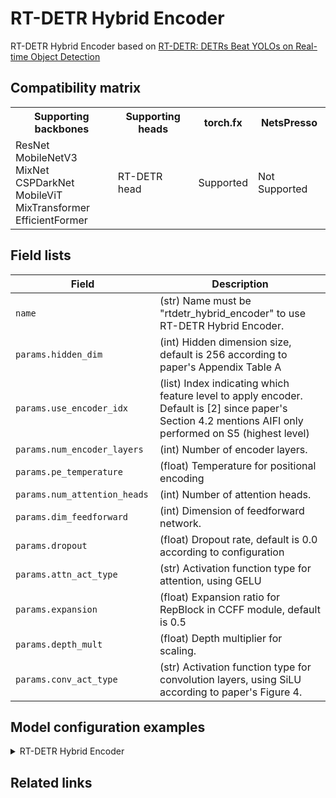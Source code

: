 # RT-DETR Hybrid Encoder

RT-DETR Hybrid Encoder based on [RT-DETR: DETRs Beat YOLOs on Real-time Object Detection](https://arxiv.org/abs/2304.08069)


## Compatibility matrix

<table>
  <tr>
    <th>Supporting backbones</th>
    <th>Supporting heads</th>
    <th>torch.fx</th>
    <th>NetsPresso</th>
  </tr>
  <tr>
    <td>
      ResNet<br />
      MobileNetV3<br />
      MixNet<br />
      CSPDarkNet<br />
      MobileViT<br />
      MixTransformer<br />
      EfficientFormer
    </td>
    <td>
      RT-DETR head 
    </td>
    <td>Supported</td>
    <td>Not Supported</td>
  </tr>
</table>


## Field lists
| Field <img width=200/> | Description |
|---|---|
| `name` | (str) Name must be "rtdetr_hybrid_encoder" to use RT-DETR Hybrid Encoder. |
| `params.hidden_dim` | (int) Hidden dimension size, default is 256 according to paper's Appendix Table A | 
| `params.use_encoder_idx` | (list) Index indicating which feature level to apply encoder. Default is [2] since paper's Section 4.2 mentions AIFI only performed on S5 (highest level) |
| `params.num_encoder_layers` | (int) Number of encoder layers. |
| `params.pe_temperature` | (float) Temperature for positional encoding |
| `params.num_attention_heads` | (int) Number of attention heads. |
| `params.dim_feedforward` | (int) Dimension of feedforward network. |
| `params.dropout` | (float) Dropout rate, default is 0.0 according to configuration |
| `params.attn_act_type` | (str) Activation function type for attention, using GELU |
| `params.expansion` | (float) Expansion ratio for RepBlock in CCFF module, default is 0.5 |
| `params.depth_mult` | (float) Depth multiplier for scaling. |
| `params.conv_act_type` | (str) Activation function type for convolution layers, using SiLU according to paper's Figure 4. |


## Model configuration examples

<details>
  <summary>RT-DETR Hybrid Encoder</summary>
  
  ```yaml
  model:
    architecture:
      neck:
        name: fpn
        params:
          num_outs: 4
          start_level: 0
          end_level: -1
          add_extra_convs: False
          relu_before_extra_convs: False
  ```
</details>

## Related links

